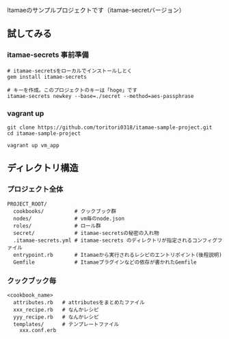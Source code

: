 Itamaeのサンプルプロジェクトです（itamae-secretバージョン）

## 試してみる

### itamae-secrets 事前準備

```
# itamae-secretsをローカルでインストールしとく
gem install itamae-secrets

# キーを作成。このプロジェクトのキーは「hoge」です
itamae-secrets newkey --base=./secret --method=aes-passphrase
```

### vagrant up

```
git clone https://github.com/toritori0318/itamae-sample-project.git
cd itamae-sample-project

vagrant up vm_app
```

## ディレクトリ構造

### プロジェクト全体

```
PROJECT_ROOT/
  cookbooks/          # クックブック群
  nodes/              # vm毎のnode.json
  roles/              # ロール群
  secret/             # itamae-secretsの秘密の入れ物
  .itamae-secrets.yml # itamae-secrets のディレクトリが指定されるコンフィグファイル
  entrypoint.rb       # Itamaeから実行されるレシピのエントリポイント(後程説明)
  Gemfile             # Itamaeプラグインなどの依存が書かれたGemfile
```

### クックブック毎

```
<cookbook_name>
  attributes.rb   # attributesをまとめたファイル
  xxx_recipe.rb   # なんかレシピ
  yyy_recipe.rb   # なんかレシピ
  templates/      # テンプレートファイル
    xxx.conf.erb
```
